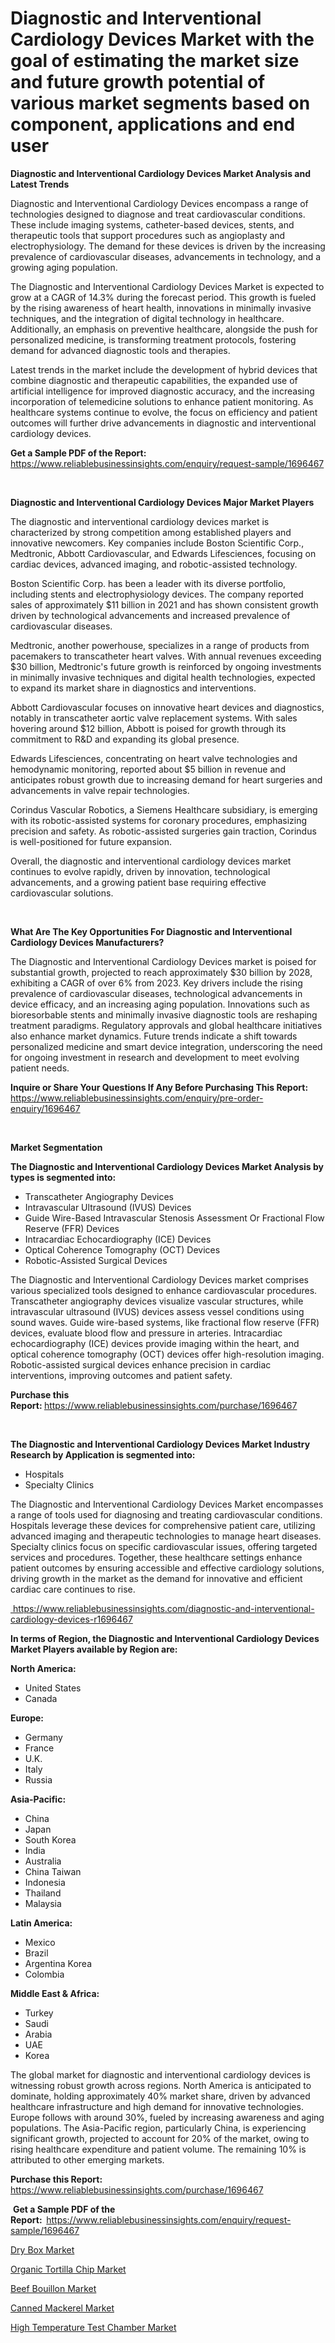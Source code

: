 <p><h1>Diagnostic and Interventional Cardiology Devices Market with the goal of estimating the market size and future growth potential of various market segments based on component, applications and end user</h1></p><p><strong>Diagnostic and Interventional Cardiology Devices Market Analysis and Latest Trends</strong></p>
<p><p>Diagnostic and Interventional Cardiology Devices encompass a range of technologies designed to diagnose and treat cardiovascular conditions. These include imaging systems, catheter-based devices, stents, and therapeutic tools that support procedures such as angioplasty and electrophysiology. The demand for these devices is driven by the increasing prevalence of cardiovascular diseases, advancements in technology, and a growing aging population.</p><p>The Diagnostic and Interventional Cardiology Devices Market is expected to grow at a CAGR of 14.3% during the forecast period. This growth is fueled by the rising awareness of heart health, innovations in minimally invasive techniques, and the integration of digital technology in healthcare. Additionally, an emphasis on preventive healthcare, alongside the push for personalized medicine, is transforming treatment protocols, fostering demand for advanced diagnostic tools and therapies.</p><p>Latest trends in the market include the development of hybrid devices that combine diagnostic and therapeutic capabilities, the expanded use of artificial intelligence for improved diagnostic accuracy, and the increasing incorporation of telemedicine solutions to enhance patient monitoring. As healthcare systems continue to evolve, the focus on efficiency and patient outcomes will further drive advancements in diagnostic and interventional cardiology devices.</p></p>
<p><strong>Get a Sample PDF of the Report:&nbsp;</strong> <a href="https://www.reliablebusinessinsights.com/enquiry/request-sample/1696467?utm_campaign=1781&utm_medium=2&utm_source=Github&utm_content=ia&utm_term=20102024&utm_id=diagnostic-and-interventional-cardiology-devices">https://www.reliablebusinessinsights.com/enquiry/request-sample/1696467</a></p>
<p>&nbsp;</p>
<p><strong>Diagnostic and Interventional Cardiology Devices Major Market Players</strong></p>
<p><p>The diagnostic and interventional cardiology devices market is characterized by strong competition among established players and innovative newcomers. Key companies include Boston Scientific Corp., Medtronic, Abbott Cardiovascular, and Edwards Lifesciences, focusing on cardiac devices, advanced imaging, and robotic-assisted technology.</p><p>Boston Scientific Corp. has been a leader with its diverse portfolio, including stents and electrophysiology devices. The company reported sales of approximately $11 billion in 2021 and has shown consistent growth driven by technological advancements and increased prevalence of cardiovascular diseases.</p><p>Medtronic, another powerhouse, specializes in a range of products from pacemakers to transcatheter heart valves. With annual revenues exceeding $30 billion, Medtronic's future growth is reinforced by ongoing investments in minimally invasive techniques and digital health technologies, expected to expand its market share in diagnostics and interventions.</p><p>Abbott Cardiovascular focuses on innovative heart devices and diagnostics, notably in transcatheter aortic valve replacement systems. With sales hovering around $12 billion, Abbott is poised for growth through its commitment to R&D and expanding its global presence.</p><p>Edwards Lifesciences, concentrating on heart valve technologies and hemodynamic monitoring, reported about $5 billion in revenue and anticipates robust growth due to increasing demand for heart surgeries and advancements in valve repair technologies.</p><p>Corindus Vascular Robotics, a Siemens Healthcare subsidiary, is emerging with its robotic-assisted systems for coronary procedures, emphasizing precision and safety. As robotic-assisted surgeries gain traction, Corindus is well-positioned for future expansion.</p><p>Overall, the diagnostic and interventional cardiology devices market continues to evolve rapidly, driven by innovation, technological advancements, and a growing patient base requiring effective cardiovascular solutions.</p></p>
<p>&nbsp;</p>
<p><strong>What Are The Key Opportunities For Diagnostic and Interventional Cardiology Devices Manufacturers?</strong></p>
<p><p>The Diagnostic and Interventional Cardiology Devices market is poised for substantial growth, projected to reach approximately $30 billion by 2028, exhibiting a CAGR of over 6% from 2023. Key drivers include the rising prevalence of cardiovascular diseases, technological advancements in device efficacy, and an increasing aging population. Innovations such as bioresorbable stents and minimally invasive diagnostic tools are reshaping treatment paradigms. Regulatory approvals and global healthcare initiatives also enhance market dynamics. Future trends indicate a shift towards personalized medicine and smart device integration, underscoring the need for ongoing investment in research and development to meet evolving patient needs.</p></p>
<p><strong>Inquire or Share Your Questions If Any Before Purchasing This Report:</strong> <a href="https://www.reliablebusinessinsights.com/enquiry/pre-order-enquiry/1696467?utm_campaign=1781&utm_medium=2&utm_source=Github&utm_content=ia&utm_term=20102024&utm_id=diagnostic-and-interventional-cardiology-devices">https://www.reliablebusinessinsights.com/enquiry/pre-order-enquiry/1696467</a></p>
<p>&nbsp;</p>
<p><strong>Market Segmentation</strong></p>
<p><strong>The Diagnostic and Interventional Cardiology Devices Market Analysis by types is segmented into:</strong></p>
<p><ul><li>Transcatheter Angiography Devices</li><li>Intravascular Ultrasound (IVUS) Devices</li><li>Guide Wire-Based Intravascular Stenosis Assessment Or Fractional Flow Reserve (FFR) Devices</li><li>Intracardiac Echocardiography (ICE) Devices</li><li>Optical Coherence Tomography (OCT) Devices</li><li>Robotic-Assisted Surgical Devices</li></ul></p>
<p><p>The Diagnostic and Interventional Cardiology Devices market comprises various specialized tools designed to enhance cardiovascular procedures. Transcatheter angiography devices visualize vascular structures, while intravascular ultrasound (IVUS) devices assess vessel conditions using sound waves. Guide wire-based systems, like fractional flow reserve (FFR) devices, evaluate blood flow and pressure in arteries. Intracardiac echocardiography (ICE) devices provide imaging within the heart, and optical coherence tomography (OCT) devices offer high-resolution imaging. Robotic-assisted surgical devices enhance precision in cardiac interventions, improving outcomes and patient safety.</p></p>
<p><strong>Purchase this Report:&nbsp;</strong><a href="https://www.reliablebusinessinsights.com/purchase/1696467?utm_campaign=1781&utm_medium=2&utm_source=Github&utm_content=ia&utm_term=20102024&utm_id=diagnostic-and-interventional-cardiology-devices">https://www.reliablebusinessinsights.com/purchase/1696467</a></p>
<p>&nbsp;</p>
<p><strong>The Diagnostic and Interventional Cardiology Devices Market Industry Research by Application is segmented into:</strong></p>
<p><ul><li>Hospitals</li><li>Specialty Clinics</li></ul></p>
<p><p>The Diagnostic and Interventional Cardiology Devices Market encompasses a range of tools used for diagnosing and treating cardiovascular conditions. Hospitals leverage these devices for comprehensive patient care, utilizing advanced imaging and therapeutic technologies to manage heart diseases. Specialty clinics focus on specific cardiovascular issues, offering targeted services and procedures. Together, these healthcare settings enhance patient outcomes by ensuring accessible and effective cardiology solutions, driving growth in the market as the demand for innovative and efficient cardiac care continues to rise.</p></p>
<p><a href="https://www.reliablebusinessinsights.com/diagnostic-and-interventional-cardiology-devices-r1696467?utm_campaign=1781&utm_medium=2&utm_source=Github&utm_content=ia&utm_term=20102024&utm_id=diagnostic-and-interventional-cardiology-devices">&nbsp;https://www.reliablebusinessinsights.com/diagnostic-and-interventional-cardiology-devices-r1696467</a></p>
<p><strong>In terms of Region, the Diagnostic and Interventional Cardiology Devices Market Players available by Region are:</strong></p>
<p>
    <p> <strong> North America: </strong>
        <ul>
            <li>United States</li>
            <li>Canada</li>
        </ul>
        </p> 
    <p> <strong> Europe: </strong>
        <ul>
            <li>Germany</li>
            <li>France</li>
            <li>U.K.</li>
            <li>Italy</li>
            <li>Russia</li>
        </ul>
        </p> 
    <p> <strong> Asia-Pacific: </strong>
        <ul>
            <li>China</li>
            <li>Japan</li>
            <li>South Korea</li>
            <li>India</li>
            <li>Australia</li>
            <li>China Taiwan</li>
            <li>Indonesia</li>
            <li>Thailand</li>
            <li>Malaysia</li>
        </ul>
        </p> 
    <p> <strong> Latin America: </strong>
        <ul>
            <li>Mexico</li>
            <li>Brazil</li>
            <li>Argentina Korea</li>
            <li>Colombia</li>
        </ul>
        </p> 
    <p> <strong> Middle East & Africa: </strong>
        <ul>
            <li>Turkey</li>
            <li>Saudi</li>
            <li>Arabia</li>
            <li>UAE</li>
            <li>Korea</li>
        </ul>
    </p>
    </p>
<p><p>The global market for diagnostic and interventional cardiology devices is witnessing robust growth across regions. North America is anticipated to dominate, holding approximately 40% market share, driven by advanced healthcare infrastructure and high demand for innovative technologies. Europe follows with around 30%, fueled by increasing awareness and aging populations. The Asia-Pacific region, particularly China, is experiencing significant growth, projected to account for 20% of the market, owing to rising healthcare expenditure and patient volume. The remaining 10% is attributed to other emerging markets.</p></p>
<p><strong>Purchase this Report: </strong><a href="https://www.reliablebusinessinsights.com/purchase/1696467?utm_campaign=1781&utm_medium=2&utm_source=Github&utm_content=ia&utm_term=20102024&utm_id=diagnostic-and-interventional-cardiology-devices">https://www.reliablebusinessinsights.com/purchase/1696467</a></p>
<p>&nbsp;<strong>Get a Sample PDF of the Report:&nbsp;&nbsp;</strong><a href="https://www.reliablebusinessinsights.com/enquiry/request-sample/1696467?utm_campaign=1781&utm_medium=2&utm_source=Github&utm_content=ia&utm_term=20102024&utm_id=diagnostic-and-interventional-cardiology-devices">https://www.reliablebusinessinsights.com/enquiry/request-sample/1696467</a></p>
<p><strong></strong></p>
<p><p><a href="https://www.linkedin.com/pulse/emerging-technologies-reshaping-dry-box-market-impact-assessment-v7rnf?utm_campaign=1781&utm_medium=2&utm_source=Github&utm_content=ia&utm_term=20102024&utm_id=diagnostic-and-interventional-cardiology-devices">Dry Box Market</a></p><p><a href="https://www.linkedin.com/pulse/pulse-organic-tortilla-chip-rhythms-change-market-resonance-gew1e?utm_campaign=1781&utm_medium=2&utm_source=Github&utm_content=ia&utm_term=20102024&utm_id=diagnostic-and-interventional-cardiology-devices">Organic Tortilla Chip Market</a></p><p><a href="https://www.linkedin.com/pulse/opportunities-challenges-beef-bouillon-market-strategic-insights-tcx0e?utm_campaign=1781&utm_medium=2&utm_source=Github&utm_content=ia&utm_term=20102024&utm_id=diagnostic-and-interventional-cardiology-devices">Beef Bouillon Market</a></p><p><a href="https://www.linkedin.com/pulse/canned-mackerel-mosaic-piecing-together-global-market-dynamics-jyxfe?utm_campaign=1781&utm_medium=2&utm_source=Github&utm_content=ia&utm_term=20102024&utm_id=diagnostic-and-interventional-cardiology-devices">Canned Mackerel Market</a></p><p><a href="https://www.linkedin.com/pulse/high-temperature-test-chamber-momentum-charting-61-cagr-7deaf?utm_campaign=1781&utm_medium=2&utm_source=Github&utm_content=ia&utm_term=20102024&utm_id=diagnostic-and-interventional-cardiology-devices">High Temperature Test Chamber Market</a></p></p>